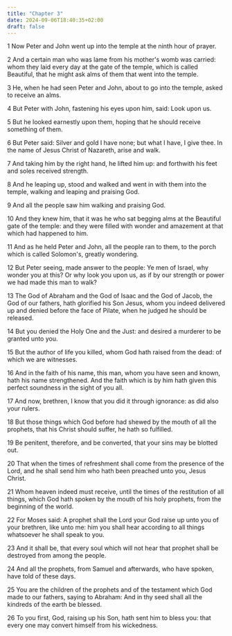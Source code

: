 ```yaml
---
title: "Chapter 3"
date: 2024-09-06T18:40:35+02:00
draft: false
---
```




1 Now Peter and John went up into the temple at the ninth hour of prayer.

2 And a certain man who was lame from his mother's womb was carried: whom they laid every day at the gate of the temple, which is called Beautiful, that he might ask alms of them that went into the temple.

3 He, when he had seen Peter and John, about to go into the temple, asked to receive an alms.

4 But Peter with John, fastening his eyes upon him, said: Look upon us.

5 But he looked earnestly upon them, hoping that he should receive something of them.

6 But Peter said: Silver and gold I have none; but what I have, I give thee. In the name of Jesus Christ of Nazareth, arise and walk.

7 And taking him by the right hand, he lifted him up: and forthwith his feet and soles received strength.

8 And he leaping up, stood and walked and went in with them into the temple, walking and leaping and praising God.

9 And all the people saw him walking and praising God.

10 And they knew him, that it was he who sat begging alms at the Beautiful gate of the temple: and they were filled with wonder and amazement at that which had happened to him.

11 And as he held Peter and John, all the people ran to them, to the porch which is called Solomon's, greatly wondering.

12 But Peter seeing, made answer to the people: Ye men of Israel, why wonder you at this? Or why look you upon us, as if by our strength or power we had made this man to walk?

13 The God of Abraham and the God of Isaac and the God of Jacob, the God of our fathers, hath glorified his Son Jesus, whom you indeed delivered up and denied before the face of Pilate, when he judged he should be released.

14 But you denied the Holy One and the Just: and desired a murderer to be granted unto you.

15 But the author of life you killed, whom God hath raised from the dead: of which we are witnesses.

16 And in the faith of his name, this man, whom you have seen and known, hath his name strengthened. And the faith which is by him hath given this perfect soundness in the sight of you all.

17 And now, brethren, I know that you did it through ignorance: as did also your rulers.

18 But those things which God before had shewed by the mouth of all the prophets, that his Christ should suffer, he hath so fulfilled.

19 Be penitent, therefore, and be converted, that your sins may be blotted out.

20 That when the times of refreshment shall come from the presence of the Lord, and he shall send him who hath been preached unto you, Jesus Christ.

21 Whom heaven indeed must receive, until the times of the restitution of all things, which God hath spoken by the mouth of his holy prophets, from the beginning of the world.

22 For Moses said: A prophet shall the Lord your God raise up unto you of your brethren, like unto me: him you shall hear according to all things whatsoever he shall speak to you.

23 And it shall be, that every soul which will not hear that prophet shall be destroyed from among the people.

24 And all the prophets, from Samuel and afterwards, who have spoken, have told of these days.

25 You are the children of the prophets and of the testament which God made to our fathers, saying to Abraham: And in thy seed shall all the kindreds of the earth be blessed.

26 To you first, God, raising up his Son, hath sent him to bless you: that every one may convert himself from his wickedness.

